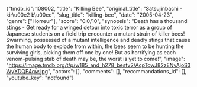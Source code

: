 {"tmdb_id": 108002, "title": "Killing Bee", "original_title": "Satsujinbachi - kir\u00e2 b\u00ee", "slug_title": "killing-bee", "date": "2005-04-23", "genre": ["Horreur"], "score": "0.0/10", "synopsis": "Death has a thousand stings - Get ready for a winged detour into toxic terror as a group of Japanese students on a field trip encounter a mutant strain of killer bees! Swarming, possessed of a mutant intelligence and deadly stings that cause the human body to explode from within, the bees seem to be hunting the surviving girls, picking them off one by one! But as horrifying as each venom-pulsing stab of death may be, the worst is yet to come!", "image": "https://image.tmdb.org/t/p/w185_and_h278_bestv2/AcpTowJ82zENvAjoS3WyXDQF4qw.jpg", "actors": [], "comments": [], "recommandations_id": [], "youtube_key": "notfound"}